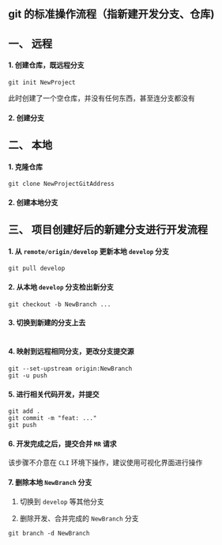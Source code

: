 ## git 的标准操作流程（指新建开发分支、仓库)

## 一、 远程
#### 1. 创建仓库，既远程分支

```shell
git init NewProject
```
此时创建了一个空仓库，并没有任何东西，甚至连分支都没有

#### 2. 创建分支


## 二、 本地
#### 1. 克隆仓库
```shell
git clone NewProjectGitAddress
```
#### 2. 创建本地分支

## 三、 项目创建好后的新建分支进行开发流程
#### 1. 从 `remote/origin/develop` 更新本地  `develop` 分支
```shell
git pull develop
```
#### 2. 从本地 `develop` 分支检出新分支 
```shell
git checkout -b NewBranch ...
```
#### 3. 切换到新建的分支上去
```shell
```
#### 4. 映射到远程相同分支，更改分支提交源
```shell
git --set-upstream origin:NewBranch
git -u push 
```
#### 5. 进行相关代码开发，并提交 
```shell
git add .
git commit -m "feat: ..."
git push
```

#### 6. 开发完成之后，提交合并 `MR` 请求
该步骤不介意在 `CLI` 环境下操作，建议使用可视化界面进行操作
#### 7. 删除本地 `NewBranch` 分支
1. 切换到 `develop` 等其他分支

2. 删除开发、合并完成的 `NewBranch` 分支
```shell
git branch -d NewBranch
```
